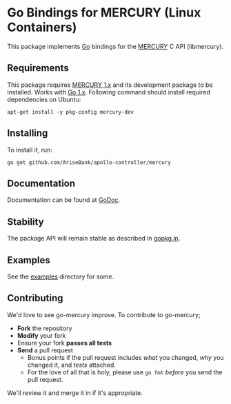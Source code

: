 # Go Bindings for MERCURY (Linux Containers)

This package implements [Go](http://golang.org) bindings for the [MERCURY](http://linuxcontainers.org/) C API (libmercury).

## Requirements

This package requires [MERCURY 1.x](https://github.com/mercury/mercury/releases) and its development package to be installed. Works with [Go 1.x](http://golang.org/dl). Following command should install required dependencies on Ubuntu:

	apt-get install -y pkg-config mercury-dev

## Installing

To install it, run:

    go get github.com/AriseBank/apollo-controller/mercury

## Documentation

Documentation can be found at [GoDoc](http://godoc.org/github.com/AriseBank/apollo-controller/mercury).

## Stability

The package API will remain stable as described in [gopkg.in](https://gopkg.in).

## Examples

See the [examples](https://github.com/mercury/go-mercury/tree/v2/examples) directory for some.

## Contributing

We'd love to see go-mercury improve. To contribute to go-mercury;

* **Fork** the repository
* **Modify** your fork
* Ensure your fork **passes all tests**
* **Send** a pull request
	* Bonus points if the pull request includes *what* you changed, *why* you changed it, and *tests* attached.
	* For the love of all that is holy, please use `go fmt` *before* you send the pull request.

We'll review it and merge it in if it's appropriate.

